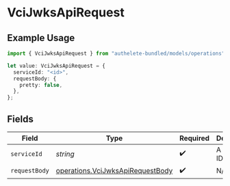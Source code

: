 # VciJwksApiRequest

## Example Usage

```typescript
import { VciJwksApiRequest } from "authelete-bundled/models/operations";

let value: VciJwksApiRequest = {
  serviceId: "<id>",
  requestBody: {
    pretty: false,
  },
};
```

## Fields

| Field                                                                                | Type                                                                                 | Required                                                                             | Description                                                                          |
| ------------------------------------------------------------------------------------ | ------------------------------------------------------------------------------------ | ------------------------------------------------------------------------------------ | ------------------------------------------------------------------------------------ |
| `serviceId`                                                                          | *string*                                                                             | :heavy_check_mark:                                                                   | A service ID.                                                                        |
| `requestBody`                                                                        | [operations.VciJwksApiRequestBody](../../models/operations/vcijwksapirequestbody.md) | :heavy_check_mark:                                                                   | N/A                                                                                  |